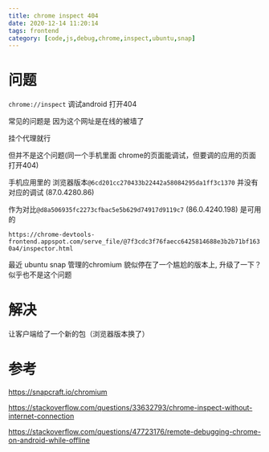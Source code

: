 ```yaml
---
title: chrome inspect 404
date: 2020-12-14 11:20:14
tags: frontend
category: [code,js,debug,chrome,inspect,ubuntu,snap]
---
```


# 问题

`chrome://inspect` 调试android 打开404

常见的问题是 因为这个网址是在线的被墙了

挂个代理就行

但并不是这个问题(同一个手机里面 chrome的页面能调试，但要调的应用的页面打开404)

手机应用里的 浏览器版本`@6cd201cc270433b22442a58084295da1ff3c1370` 并没有对应的调试 (87.0.4280.86)

作为对比`@d8a506935fc2273cfbac5e5b629d74917d9119c7` (86.0.4240.198) 是可用的

`https://chrome-devtools-frontend.appspot.com/serve_file/@7f3cdc3f76faecc6425814688e3b2b71bf1630a4/inspector.html`


最近 ubuntu snap 管理的chromium 貌似停在了一个尴尬的版本上, 升级了一下？似乎也不是这个问题

# 解决

让客户端给了一个新的包（浏览器版本换了）

# 参考

https://snapcraft.io/chromium

https://stackoverflow.com/questions/33632793/chrome-inspect-without-internet-connection

https://stackoverflow.com/questions/47723176/remote-debugging-chrome-on-android-while-offline
